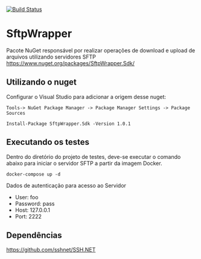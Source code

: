 
[![Build Status](https://travis-ci.org/rodrigodosanjosoliveira/SftpWrapper.svg?branch=develop)](https://travis-ci.org/rodrigodosanjosoliveira/SftpWrapper)

# SftpWrapper #
Pacote NuGet responsável por realizar operações de download e upload de arquivos utilizando servidores SFTP
https://www.nuget.org/packages/SftpWrapper.Sdk/

## Utilizando o nuget

Configurar o Visual Studio para adicionar a origem desse nuget:
```
Tools-> NuGet Package Manager -> Package Manager Settings -> Package Sources

Install-Package SftpWrapper.Sdk -Version 1.0.1
```
## Executando os testes 

Dentro do diretório do projeto de testes, deve-se executar o comando abaixo para iniciar o servidor SFTP a partir da imagem Docker.

``` docker-compose up -d ```

Dados de autenticação para acesso ao Servidor
* User: foo
* Password: pass
* Host: 127.0.0.1
* Port: 2222

## Dependências

https://github.com/sshnet/SSH.NET

